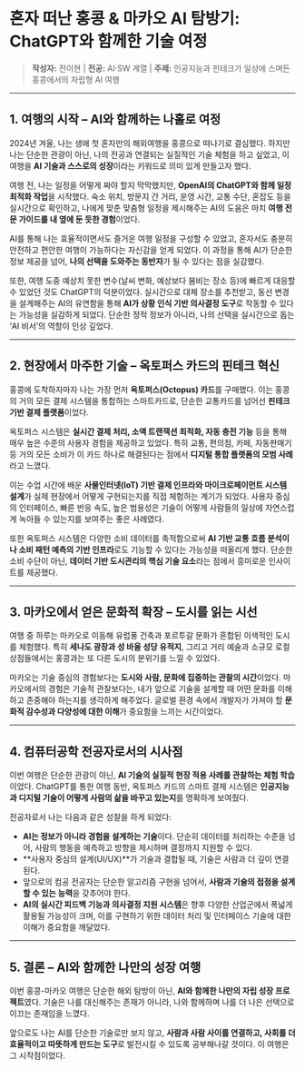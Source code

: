# 혼자 떠난 홍콩 & 마카오 AI 탐방기: ChatGPT와 함께한 기술 여정

> **작성자:** 전이현 | **전공:** AI·SW 계열 | **주제:** 인공지능과 핀테크가 일상에 스며든 홍콩에서의 자립형 AI 여행

---  
## 1. 여행의 시작 – AI와 함께하는 나홀로 여정

2024년 겨울, 나는 생애 첫 혼자만의 해외여행을 홍콩으로 떠나기로 결심했다. 하지만 나는 단순한 관광이 아닌, 나의 전공과 연결되는 실질적인 기술 체험을 하고 싶었고, 이 여행을 **AI 기술과 스스로의 성장**이라는 키워드로 의미 있게 만들고자 했다. 

여행 전, 나는 일정을 어떻게 짜야 할지 막막했지만, **OpenAI의 ChatGPT와 함께 일정 최적화 작업**을 시작했다. 숙소 위치, 방문지 간 거리, 운영 시간, 교통 수단, 혼잡도 등을 실시간으로 확인하고, 나에게 맞춘 맞춤형 일정을 제시해주는 AI의 도움은 마치 **여행 전문 가이드를 내 옆에 둔 듯한 경험**이었다. 

AI를 통해 나는 효율적이면서도 즐거운 여행 일정을 구성할 수 있었고, 혼자서도 충분히 안전하고 편안한 여행이 가능하다는 자신감을 얻게 되었다. 이 과정을 통해 AI가 단순한 정보 제공을 넘어, **나의 선택을 도와주는 동반자**가 될 수 있다는 점을 실감했다.

또한, 여행 도중 예상치 못한 변수(날씨 변화, 예상보다 붐비는 장소 등)에 빠르게 대응할 수 있었던 것도 ChatGPT의 덕분이었다. 실시간으로 대체 장소를 추천받고, 동선 변경을 설계해주는 AI의 유연함을 통해 **AI가 상황 인식 기반 의사결정 도구**로 작동할 수 있다는 가능성을 실감하게 되었다. 단순한 정적 정보가 아니라, 나의 선택을 실시간으로 돕는 ‘AI 비서’의 역할이 인상 깊었다.

---

## 2. 현장에서 마주한 기술 – 옥토퍼스 카드의 핀테크 혁신

홍콩에 도착하자마자 나는 가장 먼저 **옥토퍼스(Octopus) 카드**를 구매했다. 이는 홍콩의 거의 모든 결제 시스템을 통합하는 스마트카드로, 단순한 교통카드를 넘어선 **핀테크 기반 결제 플랫폼**이었다.

옥토퍼스 시스템은 **실시간 결제 처리, 소액 트랜잭션 최적화, 자동 충전 기능** 등을 통해 매우 높은 수준의 사용자 경험을 제공하고 있었다. 특히 교통, 편의점, 카페, 자동판매기 등 거의 모든 소비가 이 카드 하나로 해결된다는 점에서 **디지털 통합 플랫폼의 모범 사례**라고 느꼈다.

이는 수업 시간에 배운 **사물인터넷(IoT) 기반 결제 인프라와 마이크로페이먼트 시스템 설계**가 실제 현장에서 어떻게 구현되는지를 직접 체험하는 계기가 되었다. 사용자 중심의 인터페이스, 빠른 반응 속도, 높은 범용성은 기술이 어떻게 사람들의 일상에 자연스럽게 녹아들 수 있는지를 보여주는 좋은 사례였다.

또한 옥토퍼스 시스템은 다양한 소비 데이터를 축적함으로써 **AI 기반 교통 흐름 분석이나 소비 패턴 예측의 기반 인프라**로도 기능할 수 있다는 가능성을 떠올리게 했다. 단순한 소비 수단이 아닌, **데이터 기반 도시관리의 핵심 기술 요소**라는 점에서 흥미로운 인사이트를 제공했다.

---

## 3. 마카오에서 얻은 문화적 확장 – 도시를 읽는 시선

여행 중 하루는 마카오로 이동해 유럽풍 건축과 포르투갈 문화가 혼합된 이색적인 도시를 체험했다. 특히 **세나도 광장과 성 바울 성당 유적지**, 그리고 거리 예술과 소규모 로컬 상점들에서는 홍콩과는 또 다른 도시의 분위기를 느낄 수 있었다.

마카오는 기술 중심의 경험보다는 **도시와 사람, 문화에 집중하는 관찰의 시간**이었다. 마카오에서의 경험은 기술적 관찰보다는, 내가 앞으로 기술을 설계할 때 어떤 문화를 이해하고 존중해야 하는지를 생각하게 해주었다. 글로벌 환경 속에서 개발자가 가져야 할 **문화적 감수성과 다양성에 대한 이해**가 중요함을 느끼는 시간이었다.

---

## 4. 컴퓨터공학 전공자로서의 시사점

이번 여행은 단순한 관광이 아닌, **AI 기술의 실질적 현장 적용 사례를 관찰하는 체험 학습**이었다. ChatGPT를 통한 여행 동반, 옥토퍼스 카드의 스마트 결제 시스템은 **인공지능과 디지털 기술이 어떻게 사람의 삶을 바꾸고 있는지**를 명확하게 보여줬다.

전공자로서 나는 다음과 같은 성찰을 하게 되었다:

- **AI는 정보가 아니라 경험을 설계하는 기술**이다. 단순히 데이터를 처리하는 수준을 넘어, 사람의 행동을 예측하고 방향을 제시하며 결정까지 지원할 수 있다.
- **사용자 중심의 설계(UI/UX)**가 기술과 결합될 때, 기술은 사람과 더 깊이 연결된다.
- 앞으로의 컴공 전공자는 단순한 알고리즘 구현을 넘어서, **사람과 기술의 접점을 설계할 수 있는 능력**을 갖추어야 한다.
- **AI의 실시간 피드백 기능과 의사결정 지원 시스템**은 향후 다양한 산업군에서 폭넓게 활용될 가능성이 크며, 이를 구현하기 위한 데이터 처리 및 인터페이스 기술에 대한 이해가 중요함을 깨달았다.

---

## 5. 결론 – AI와 함께한 나만의 성장 여행

이번 홍콩-마카오 여행은 단순한 해외 탐방이 아닌, **AI와 함께한 나만의 자립 성장 프로젝트**였다. 기술은 나를 대신해주는 존재가 아니라, 나와 함께하며 나를 더 나은 선택으로 이끄는 존재임을 느꼈다.

앞으로도 나는 AI를 단순한 기술로만 보지 않고, **사람과 사람 사이를 연결하고, 사회를 더 효율적이고 따뜻하게 만드는 도구**로 발전시킬 수 있도록 공부해나갈 것이다. 이 여행은 그 시작점이었다.
